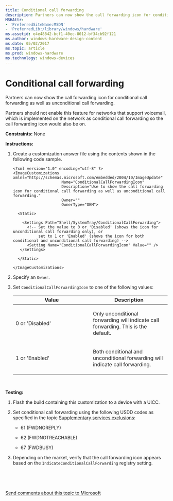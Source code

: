 ```yaml
---
title: Conditional call forwarding
description: Partners can now show the call forwarding icon for conditional call forwarding as well as unconditional call forwarding.
MSHAttr:
- 'PreferredSiteName:MSDN'
- 'PreferredLib:/library/windows/hardware'
ms.assetid: e4e48842-bcf1-40ec-8012-bf34cb92f121
ms.author: windows-hardware-design-content
ms.date: 05/02/2017
ms.topic: article
ms.prod: windows-hardware
ms.technology: windows-devices
---
```


# Conditional call forwarding


Partners can now show the call forwarding icon for conditional call forwarding as well as unconditional call forwarding.

Partners should not enable this feature for networks that support voicemail, which is implemented on the network as conditional call forwarding so the call forwarding icon would also be on.

<a href="" id="constraints---none"></a>**Constraints:** None  

<a href="" id="instructions-"></a>**Instructions:**  
1.  Create a customization answer file using the contents shown in the following code sample.

    ``` syntax
    <?xml version="1.0" encoding="utf-8" ?>  
    <ImageCustomizations xmlns="http://schemas.microsoft.com/embedded/2004/10/ImageUpdate"  
                         Name="ConditionalCallForwardingIcon"  
                         Description="Use to show the call forwarding icon for conditional call forwarding as well as unconditional call forwarding."  
                         Owner=""  
                         OwnerType="OEM"> 
      
      <Static>  

        <Settings Path="Shell/SystemTray/ConditionalCallForwarding">  
          <!-- Set the value to 0 or 'Disabled' (shows the icon for unconditional call forwarding only), or
               set to 1 or 'Enabled' (shows the icon for both conditional and unconditional call forwarding) -->
          <Setting Name="ConditionalCallForwardingIcon" Value="" />    
       </Settings>  

      </Static>

    </ImageCustomizations>
    ```

2.  Specify an `Owner`.

3.  Set `ConditionalCallForwardingIcon` to one of the following values:

    <table>
    <colgroup>
    <col width="50%" />
    <col width="50%" />
    </colgroup>
    <thead>
    <tr class="header">
    <th>Value</th>
    <th>Description</th>
    </tr>
    </thead>
    <tbody>
    <tr class="odd">
    <td><p>0 or 'Disabled'</p></td>
    <td><p>Only unconditional forwarding will indicate call forwarding. This is the default.</p></td>
    </tr>
    <tr class="even">
    <td><p>1 or 'Enabled'</p></td>
    <td><p>Both conditional and unconditional forwarding will indicate call forwarding.</p></td>
    </tr>
    </tbody>
    </table>

     

<a href="" id="testing-"></a>**Testing:**  
1.  Flash the build containing this customization to a device with a UICC.

2.  Set conditional call forwarding using the following USDD codes as specified in the topic [Supplementary services exclusions](supplementary-services-exclusions.md):

    -   61 (FWDNOREPLY)

    -   62 (FWDNOTREACHABLE)

    -   67 (FWDBUSY)

3.  Depending on the market, verify that the call forwarding icon appears based on the `IndicateConditionalCallForwarding` registry setting.

 

 

[Send comments about this topic to Microsoft](mailto:wsddocfb@microsoft.com?subject=Documentation%20feedback%20%5Bp_phCustomization\p_phCustomization%5D:%20Conditional%20call%20forwarding%20%20RELEASE:%20%289/7/2016%29&body=%0A%0APRIVACY%20STATEMENT%0A%0AWe%20use%20your%20feedback%20to%20improve%20the%20documentation.%20We%20don't%20use%20your%20email%20address%20for%20any%20other%20purpose,%20and%20we'll%20remove%20your%20email%20address%20from%20our%20system%20after%20the%20issue%20that%20you're%20reporting%20is%20fixed.%20While%20we're%20working%20to%20fix%20this%20issue,%20we%20might%20send%20you%20an%20email%20message%20to%20ask%20for%20more%20info.%20Later,%20we%20might%20also%20send%20you%20an%20email%20message%20to%20let%20you%20know%20that%20we've%20addressed%20your%20feedback.%0A%0AFor%20more%20info%20about%20Microsoft's%20privacy%20policy,%20see%20http://privacy.microsoft.com/default.aspx. "Send comments about this topic to Microsoft")




